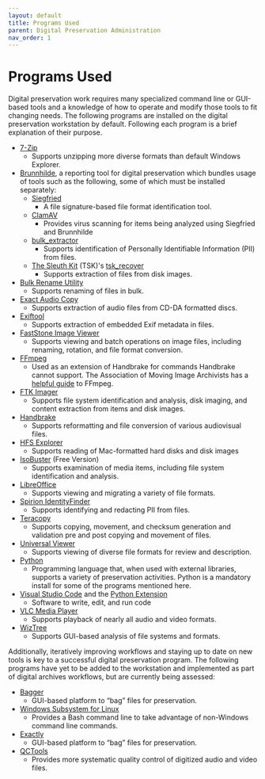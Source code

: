 ```yaml
---
layout: default
title: Programs Used
parent: Digital Preservation Administration
nav_order: 1
---
```


# Programs Used

Digital preservation work requires many specialized command line or GUI-based tools and a knowledge of how to operate and modify those tools to fit changing needs. The following programs are installed on the digital preservation workstation by default. Following each program is a brief explanation of their purpose.  

- [7-Zip](https://www.7-zip.org/) 
    - Supports unzipping more diverse formats than default Windows Explorer.  
- [Brunnhilde](https://github.com/tw4l/brunnhilde), a reporting tool for digital preservation which bundles usage of tools such as the following, some of which must be installed separately:   
    - [Siegfried](https://www.itforarchivists.com/siegfried/)   
        - A file signature-based file format identification tool. 
    - [ClamAV](https://www.clamav.net/)   
        - Provides virus scanning for items being analyzed using Siegfried and Brunnhilde 
    - [bulk_extractor](https://github.com/simsong/bulk_extractor)   
        - Supports identification of Personally Identifiable Information (PII) from files.  
    - [The Sleuth Kit](https://www.sleuthkit.org/) (TSK)'s [tsk_recover](http://www.sleuthkit.org/sleuthkit/man/tsk_recover.html) 
        - Supports extraction of files from disk images.  
- [Bulk Rename Utility](https://www.bulkrenameutility.co.uk/)  
    - Supports renaming of files in bulk.  
- [Exact Audio Copy](https://www.exactaudiocopy.de/)   
    - Supports extraction of audio files from CD-DA formatted discs.  
- [Exiftool](https://exiftool.org/)      
    - Supports extraction of embedded Exif metadata in files.  
- [FastStone Image Viewer](https://www.faststone.org/) 
    - Supports viewing and batch operations on image files, including renaming, rotation, and file format conversion.  
- [FFmpeg](https://ffmpeg.org/)  
    - Used as an extension of Handbrake for commands Handbrake cannot support. The Association of Moving Image Archivists has a [helpful guide](https://amiaopensource.github.io/ffmprovisr/) to FFmpeg.  
- [FTK Imager](https://www.exterro.com/ftk-imager#:~:text=FTK%C2%AE%20Imager%20is%20a,(FTK%C2%AE)%20is%20warranted.)
    - Supports file system identification and analysis, disk imaging, and content extraction from items and disk images.  
- [Handbrake](https://handbrake.fr/) 
    - Supports reformatting and file conversion of various audiovisual files.  
- [HFS Explorer](https://www.catacombae.org/hfsexplorer/) 
    - Supports reading of Mac-formatted hard disks and disk images 
- [IsoBuster](https://www.isobuster.com/) (Free Version) 
    - Supports examination of media items, including file system identification and analysis.  
- [LibreOffice](https://www.libreoffice.org/)
    - Supports viewing and migrating a variety of file formats.
- [Spirion IdentityFinder](https://www.spirion.com/) 
    - Supports identifying and redacting PII from files.  
- [Teracopy](https://www.codesector.com/teracopy)   
    - Supports copying, movement, and checksum generation and validation pre and post copying and movement of files. 
- [Universal Viewer](https://uvviewsoft.com/uviewer/download.htm) 
    - Supports viewing of diverse file formats for review and description. 
- [Python](https://www.python.org/)
    - Programming language that, when used with external libraries, supports a variety of preservation activities. Python is a mandatory install for some of the programs mentioned here.  
- [Visual Studio Code](https://code.visualstudio.com/) and the [Python Extension](https://marketplace.visualstudio.com/items?itemName=ms-python.python)
    - Software to write, edit, and run code 
- [VLC Media Player](https://www.videolan.org/)
    - Supports playback of nearly all audio and video formats.  
- [WizTree](https://diskanalyzer.com/) 
    - Supports GUI-based analysis of file systems and formats. 

Additionally, iteratively improving workflows and staying up to date on new tools is key to a successful digital preservation program. The following programs have yet to be added to the workstation and implemented as part of digital archives workflows, but are currently being assessed:  

- [Bagger](https://github.com/LibraryOfCongress/bagger) 
    - GUI-based platform to “bag” files for preservation. 
- [Windows Subsystem for Linux](https://ubuntu.com/wsl) 
    - Provides a Bash command line to take advantage of non-Windows command line commands.  
- [Exactly](https://github.com/WeAreAVP/uk-exactly) 
    - GUI-based platform to “bag” files for preservation. 
- [QCTools](https://mediaarea.net/QCTools)   
    - Provides more systematic quality control of digitized audio and video files.  

